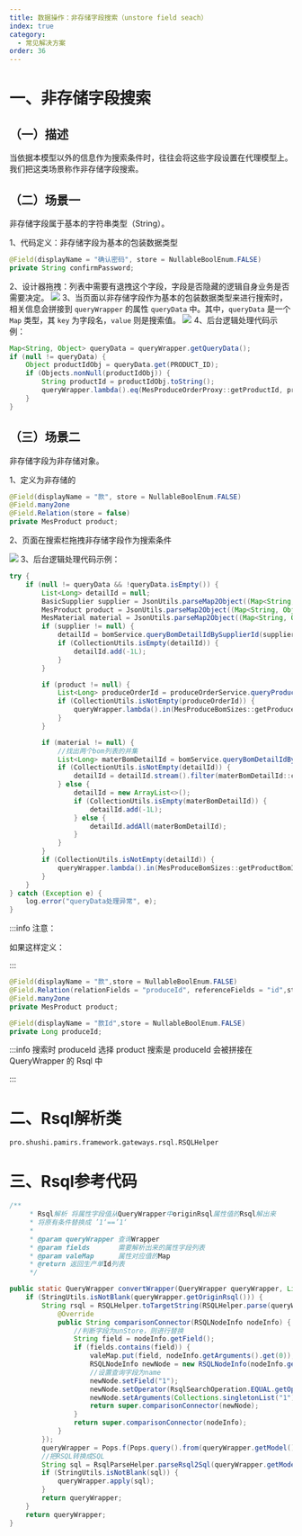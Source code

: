 ```yaml
---
title: 数据操作：非存储字段搜索（unstore field seach）
index: true
category:
  - 常见解决方案
order: 36
---
```


# 一、非存储字段搜索
## （一）描述
当依据本模型以外的信息作为搜索条件时，往往会将这些字段设置在代理模型上。我们把这类场景称作非存储字段搜索。

## （二）场景一
非存储字段属于基本的字符串类型（String）。

1、代码定义：非存储字段为基本的包装数据类型

```java
@Field(displayName = "确认密码", store = NullableBoolEnum.FALSE)
private String confirmPassword;
```

2、设计器拖拽：列表中需要有退拽这个字段，字段是否隐藏的逻辑自身业务是否需要决定。
![](https://oinone-jar.oss-cn-zhangjiakou.aliyuncs.com/welcome-document/Development/CommonSolutions/1692579048643-e5b09afe-7bb7-44e0-ba31-0940ca43fcba.png)
3、当页面以非存储字段作为基本的包装数据类型来进行搜索时，相关信息会拼接到 `queryWrapper` 的属性 `queryData` 中。其中，`queryData` 是一个 `Map` 类型，其 `key` 为字段名，`value` 则是搜索值。
![](https://oinone-jar.oss-cn-zhangjiakou.aliyuncs.com/welcome-document/Development/CommonSolutions/1692579279272-cf0b669a-963d-4e78-b9b7-cc302be9e0ad.png)
4、后台逻辑处理代码示例：

```java
Map<String, Object> queryData = queryWrapper.getQueryData();
if (null != queryData) {
    Object productIdObj = queryData.get(PRODUCT_ID);
    if (Objects.nonNull(productIdObj)) {
        String productId = productIdObj.toString();
        queryWrapper.lambda().eq(MesProduceOrderProxy::getProductId, productId);
    }
}
```

## （三）场景二
非存储字段为非存储对象。

1、定义为非存储的

```java
@Field(displayName = "款", store = NullableBoolEnum.FALSE)
@Field.many2one
@Field.Relation(store = false)
private MesProduct product;
```

2、页面在搜索栏拖拽非存储字段作为搜索条件

![](https://oinone-jar.oss-cn-zhangjiakou.aliyuncs.com/welcome-document/Development/CommonSolutions/1692601763717-658fb442-7948-465f-9b61-41363ddc2430.png)
3、后台逻辑处理代码示例：

```java
try {
    if (null != queryData && !queryData.isEmpty()) {
        List<Long> detailId = null;
        BasicSupplier supplier = JsonUtils.parseMap2Object((Map<String, Object>) queryData.get(supplierField), BasicSupplier.class);
        MesProduct product = JsonUtils.parseMap2Object((Map<String, Object>) queryData.get(productField), MesProduct.class);
        MesMaterial material = JsonUtils.parseMap2Object((Map<String, Object>) queryData.get(materialField), MesMaterial.class);
        if (supplier != null) {
            detailId = bomService.queryBomDetailIdBySupplierId(supplier.getId());
            if (CollectionUtils.isEmpty(detailId)) {
                detailId.add(-1L);
            }
        }

        if (product != null) {
            List<Long> produceOrderId = produceOrderService.queryProductOrderIdByProductIds(product.getId());
            if (CollectionUtils.isNotEmpty(produceOrderId)) {
                queryWrapper.lambda().in(MesProduceBomSizes::getProduceOrderId, produceOrderId);
            }
        }

        if (material != null) {
            //找出两个bom列表的并集
            List<Long> materBomDetailId = bomService.queryBomDetailIdByMaterialId(material.getId());
            if (CollectionUtils.isNotEmpty(detailId)) {
                detailId = detailId.stream().filter(materBomDetailId::contains).collect(Collectors.toList());
            } else {
                detailId = new ArrayList<>();
                if (CollectionUtils.isEmpty(materBomDetailId)) {
                    detailId.add(-1L);
                } else {
                    detailId.addAll(materBomDetailId);
                }
            }
        }
        if (CollectionUtils.isNotEmpty(detailId)) {
            queryWrapper.lambda().in(MesProduceBomSizes::getProductBomId, detailId);
        }
    }
} catch (Exception e) {
    log.error("queryData处理异常", e);
}
```

:::info 注意：

如果这样定义：

:::

```java
@Field(displayName = "款",store = NullableBoolEnum.FALSE)
@Field.Relation(relationFields = "produceId", referenceFields = "id",store = false)
@Field.many2one
private MesProduct product;

@Field(displayName = "款Id",store = NullableBoolEnum.FALSE)
private Long produceId;

```

:::info 搜索时 produceId 选择 product 搜索是 produceId 会被拼接在 QueryWrapper 的 Rsql 中

:::

# 二、Rsql解析类
`pro.shushi.pamirs.framework.gateways.rsql.RSQLHelper`

# 三、Rsql参考代码
```java
/**
     * Rsql解析 将属性字段值从QueryWrapper中originRsql属性值的Rsql解出来
     * 将原有条件替换成 ’1‘==’1‘
     *
     * @param queryWrapper 查询Wrapper
     * @param fields       需要解析出来的属性字段列表
     * @param valeMap      属性对应值的Map
     * @return 返回生产单Id列表
     */

public static QueryWrapper convertWrapper(QueryWrapper queryWrapper, List<String> fields, Map<String, Object> valeMap) {
    if (StringUtils.isNotBlank(queryWrapper.getOriginRsql())) {
        String rsql = RSQLHelper.toTargetString(RSQLHelper.parse(queryWrapper.getModel(), queryWrapper.getOriginRsql()), new RSQLNodeConnector() {
            @Override
            public String comparisonConnector(RSQLNodeInfo nodeInfo) {
                //判断字段为unStore，则进行替换
                String field = nodeInfo.getField();
                if (fields.contains(field)) {
                    valeMap.put(field, nodeInfo.getArguments().get(0));
                    RSQLNodeInfo newNode = new RSQLNodeInfo(nodeInfo.getType());
                    //设置查询字段为name
                    newNode.setField("1");
                    newNode.setOperator(RsqlSearchOperation.EQUAL.getOperator());
                    newNode.setArguments(Collections.singletonList("1"));
                    return super.comparisonConnector(newNode);
                }
                return super.comparisonConnector(nodeInfo);
            }
        });
        queryWrapper = Pops.f(Pops.query().from(queryWrapper.getModel())).get();
        //把RSQL转换成SQL
        String sql = RsqlParseHelper.parseRsql2Sql(queryWrapper.getModel(), rsql);
        if (StringUtils.isNotBlank(sql)) {
            queryWrapper.apply(sql);
        }
        return queryWrapper;
    }
    return queryWrapper;
}
```

